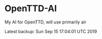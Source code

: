 # OpenTTD-AI
My AI for OpenTTD, will use primarily air

Latest backup: Sun Sep 15 17:04:01 UTC 2019
